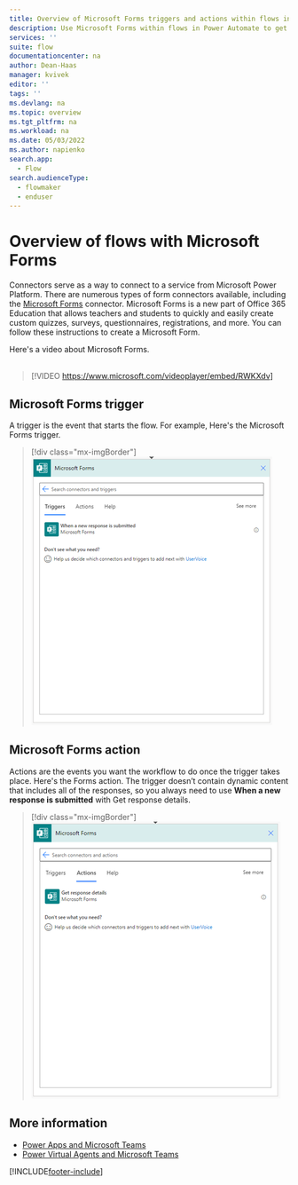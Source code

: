 ```yaml
---
title: Overview of Microsoft Forms triggers and actions within flows in Power Automate (contains video) | Microsoft Docs
description: Use Microsoft Forms within flows in Power Automate to get response details when a new response is submitted.
services: ''
suite: flow
documentationcenter: na
author: Dean-Haas
manager: kvivek
editor: ''
tags: ''
ms.devlang: na
ms.topic: overview
ms.tgt_pltfrm: na
ms.workload: na
ms.date: 05/03/2022
ms.author: napienko
search.app: 
  - Flow
search.audienceType: 
  - flowmaker
  - enduser
---
```


# Overview of flows with Microsoft Forms

Connectors serve as a way to connect to a service from Microsoft Power Platform. There are numerous types of form connectors available, including the [Microsoft Forms](/connectors/microsoftforms/) connector. Microsoft Forms is a new part of Office 365 Education that allows teachers and students to quickly and easily create custom quizzes, surveys, questionnaires, registrations, and more. You can follow these instructions to create a Microsoft Form.

Here's a video about Microsoft Forms.<br/>
<br/>
>[!VIDEO https://www.microsoft.com/videoplayer/embed/RWKXdv]

## Microsoft Forms trigger
A trigger is the event that starts the flow. For example, Here's the Microsoft Forms trigger.

> [!div class="mx-imgBorder"]
> ![Screenshot of Microsoft Forms trigger screen.](..\media\forms\forms-trigger.png "Microsoft Forms trigger in Power Automate")

## Microsoft Forms action
Actions are the events you want the workflow to do once the trigger takes place. Here's the Forms action. The trigger doesn’t contain dynamic content that includes all of the responses, so you always need to use **When a new response is submitted** with Get response details.

> [!div class="mx-imgBorder"]
> ![Screenshot of Microsoft Forms action screen.](..\media\forms\forms-action.png "Microsoft Forms action in Power Automate")

## More information

- [Power Apps and Microsoft Teams](/powerapps/teams/overview)
- [Power Virtual Agents and Microsoft Teams]( https://aka.ms/pva-teams-docs)

[!INCLUDE[footer-include](../includes/footer-banner.md)]
